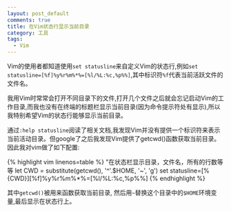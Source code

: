 ```yaml
---
layout: post_default
comments: true
title: 在Vim状态行显示当前目录 
category: 工具
tags: 
  - Vim
---
```


Vim的使用者都知道使用`set statusline`来自定义Vim的状态行,例如`set statusline=[%f]%y%r%m%*%=[%l/%L:%c,%p%%]`,其中标识符`%f`代表当前活跃文件的文件名。

我用Vim时常常会打开不同目录下的文件,打开几个文件之后就会忘记启动Vim的工作目录,而我也没有在终端的标题栏显示当前目录(因为命令提示符处有显示),所以我特别希望Vim的状态行能够显示当前目录。

通过`:help statusline`阅读了相关文档,我发现Vim并没有提供一个标识符来表示当前活动目录。但google了之后我发现Vim提供了getcwd()函数获取当前目录。因此我对vim做了如下配置:

{% highlight vim linenos=table %}
"在状态栏显示目录，文件名，所有的行数等等
let CWD = substitute(getcwd(), '^'.$HOME, '~', 'g')
set statusline=[%{CWD}][%f]%y%r%m%*%=[%l/%L:%c,%p%%]
{% endhighlight %}

其中`getcwd()`被用来函数获取当前目录, 然后用`~`替换这个目录中的`$HOME`环境变量,最后显示在状态行上。
